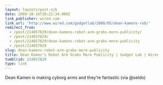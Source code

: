 ```yaml
---
layout: layouts/post.njk
date: 2009-10-16T18:22:34.000Z
link_publisher: wired.com
link_url: 'http://www.wired.com/gadgetlab/2008/05/dean-kamens-rob/'
redirect_from:
  - /post/214857829/dean-kamens-robot-arm-grabs-more-publicity/
  - /post/214857829/
  - /post/214857829/dean-kamens-robot-arm-grabs-more-publicity
  - /post/214857829
slug: dean-kamens-robot-arm-grabs-more-publicity
title: Dean Kamen’s Robot Arm Grabs More Publicity | Gadget Lab | Wired.com
tumblrid: 214857829
type: link
---
```

<p>Dean Kamen is making cyborg arms and they&rsquo;re fantastic (via @seldo)</p>
